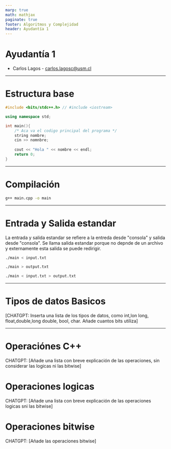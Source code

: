 ```yaml
---
marp: true
math: mathjax
paginate: true
footer: Algoritmos y Complejidad
header: Ayudantía 1
---
```


<!-- _class: title -->
# Ayudantía 1
- Carlos Lagos - carlos.lagosc@usm.cl  

---

# Estructura base

```c++
#include <bits/stdc++.h> // #include <iostream>

using namespace std;

int main(){
    /* Aca va el codigo principal del programa */
    string nombre; 
    cin >> nomnbre;
    
    cout << "Hola " << nombre << endl; 
    return 0;
}
```

---

# Compilación

```sh
g++ main.cpp -o main
```

---

# Entrada y Salida estandar

La entrada y salida estandar se refiere a la entreda desde "consola" y salida desde "consola". Se llama salida estandar porque no depnde de un archivo y externamente esta salida se puede redirigir.

```sh
./main < input.txt
```

```sh
./main > output.txt
```

```sh
./main < input.txt > output.txt
```

---

# Tipos de datos Basicos

[CHATGPT: Inserta una lista de los tipos de datos, como int,lon long, float,double,long double, bool, char. Añade cuantos bits utiliza]

---

# Operaciónes C++

CHATGPT: [Añade una lista con breve explicación de las operaciones, sin considerar las logicas ni las bitwise]

# Operaciones logicas


CHATGPT: [Añade una lista con breve explicación de las operaciones logicas sni las bitwise]

# Operaciones bitwise

CHATGPT: [Añade las operaciones bitwise]


